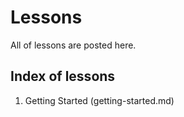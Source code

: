 # Lessons 

All of lessons are posted here. 

## Index of lessons 
1. Getting Started (getting-started.md)
